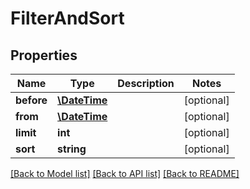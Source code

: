 # FilterAndSort

## Properties
Name | Type | Description | Notes
------------ | ------------- | ------------- | -------------
**before** | [**\DateTime**](\DateTime.md) |  | [optional] 
**from** | [**\DateTime**](\DateTime.md) |  | [optional] 
**limit** | **int** |  | [optional] 
**sort** | **string** |  | [optional] 

[[Back to Model list]](../README.md#documentation-for-models) [[Back to API list]](../README.md#documentation-for-api-endpoints) [[Back to README]](../README.md)


